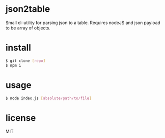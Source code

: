 # json2table
Small cli utility for parsing json to a table. Requires nodeJS and json payload to be array of objects.

# install
```bash
$ git clone [repo]
$ npm i
```

# usage
```bash
$ node index.js [absolute/path/to/file]
```

# license
MIT
